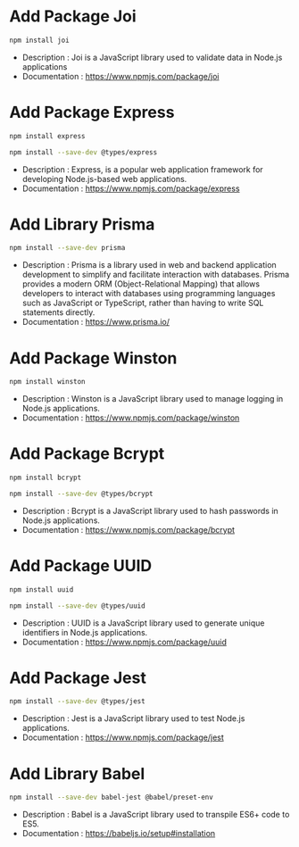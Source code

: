 # Add Package Joi

```sh
npm install joi
```

- Description : Joi is a JavaScript library used to validate data in Node.js applications
- Documentation : https://www.npmjs.com/package/joi

# Add Package Express

```sh
npm install express
```

```sh
npm install --save-dev @types/express
```

- Description : Express, is a popular web application framework for developing Node.js-based web applications.
- Documentation : https://www.npmjs.com/package/express

# Add Library Prisma

```sh
npm install --save-dev prisma
```

- Description : Prisma is a library used in web and backend application development to simplify and facilitate
  interaction with databases. Prisma provides a modern ORM (Object-Relational Mapping) that allows developers to
  interact with databases using programming languages such as JavaScript or TypeScript, rather than having to write SQL
  statements directly.
- Documentation : https://www.prisma.io/

# Add Package Winston

```sh
npm install winston
```

- Description : Winston is a JavaScript library used to manage logging in Node.js applications.
- Documentation : https://www.npmjs.com/package/winston

# Add Package Bcrypt

```sh
npm install bcrypt
```

```sh
npm install --save-dev @types/bcrypt
```

- Description : Bcrypt is a JavaScript library used to hash passwords in Node.js applications.
- Documentation : https://www.npmjs.com/package/bcrypt

# Add Package UUID

```sh
npm install uuid
```

```sh
npm install --save-dev @types/uuid
```

- Description : UUID is a JavaScript library used to generate unique identifiers in Node.js applications.
- Documentation : https://www.npmjs.com/package/uuid

# Add Package Jest

```sh
npm install --save-dev @types/jest
```
- Description : Jest is a JavaScript library used to test Node.js applications.
- Documentation : https://www.npmjs.com/package/jest


# Add Library Babel
```sh
npm install --save-dev babel-jest @babel/preset-env
```
- Description : Babel is a JavaScript library used to transpile ES6+ code to ES5.
- Documentation : https://babeljs.io/setup#installation